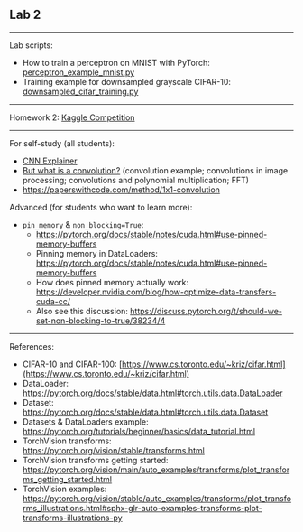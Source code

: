 ## Lab 2

***
Lab scripts: 
* How to train a perceptron on MNIST with PyTorch: [perceptron_example_mnist.py](./perceptron_example_mnist.py)
* Training example for downsampled grayscale CIFAR-10: [downsampled_cifar_training.py](./downsampled_cifar_training.py)

***
Homework 2: [Kaggle Competition](https://www.kaggle.com/t/79d63f85ccd848068578901502605679)

***
For self-study (all students):
  * [CNN Explainer](https://poloclub.github.io/cnn-explainer/)
  * [But what is a convolution?](https://www.youtube.com/watch?v=KuXjwB4LzSA) (convolution example; convolutions in image processing; convolutions and polynomial multiplication; FFT)
  * https://paperswithcode.com/method/1x1-convolution

Advanced (for students who want to learn more):
* `pin_memory` & `non_blocking=True`:
   * https://pytorch.org/docs/stable/notes/cuda.html#use-pinned-memory-buffers
   * Pinning memory in DataLoaders: https://pytorch.org/docs/stable/notes/cuda.html#use-pinned-memory-buffers
   * How does pinned memory actually work: https://developer.nvidia.com/blog/how-optimize-data-transfers-cuda-cc/ 
   * Also see this discussion: https://discuss.pytorch.org/t/should-we-set-non-blocking-to-true/38234/4

***
References:
 - CIFAR-10 and CIFAR-100: [https://www.cs.toronto.edu/~kriz/cifar.html](https://www.cs.toronto.edu/~kriz/cifar.html)
 - DataLoader: https://pytorch.org/docs/stable/data.html#torch.utils.data.DataLoader
 - Dataset: https://pytorch.org/docs/stable/data.html#torch.utils.data.Dataset
 - Datasets & DataLoaders example: https://pytorch.org/tutorials/beginner/basics/data_tutorial.html
 - TorchVision transforms: https://pytorch.org/vision/stable/transforms.html
 - TorchVision transforms getting started: https://pytorch.org/vision/main/auto_examples/transforms/plot_transforms_getting_started.html
 - TorchVision examples: https://pytorch.org/vision/stable/auto_examples/transforms/plot_transforms_illustrations.html#sphx-glr-auto-examples-transforms-plot-transforms-illustrations-py
